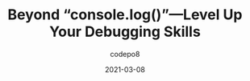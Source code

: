 ---
author: codepo8
date: 2021-03-08
layout: post.njk
publisher: sitepointdotcom
tags:
  - javascript
  - debugging
target_url: https://www.sitepoint.com/beyond-console-log-level-up-your-debugging-skills/
title: Beyond “console.log()”—Level Up Your Debugging Skills
---